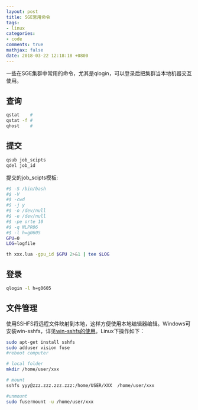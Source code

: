 ```yaml
---
layout: post
title: SGE常用命令
tags:
- linux
categories:
- code
comments: true
mathjax: false
date: 2018-03-22 12:18:18 +0800
---
```

一些在SGE集群中常用的命令，尤其是qlogin，可以登录后把集群当本地机器交互使用。

## 查询

```bash
qstat    #
qstat -f #
qhost    # 
```


## 提交

```bash
qsub job_scipts
qdel job_id
```

提交的job_scipts模板:

```bash
#$ -S /bin/bash
#$ -V
#$ -cwd
#$ -j y
#$ -o /dev/null
#$ -e /dev/null
#$ -pe orte 10
#$ -q NLPR06
#$ -l h=g0605
GPU=0
LOG=logfile

th xxx.lua -gpu_id $GPU 2>&1 | tee $LOG
```


## 登录

```bash
qlogin -l h=g0605
```


## 文件管理
使用SSHFS将远程文件映射到本地，这样方便使用本地编辑器编辑。Windows可安装win-sshfs，详见[win-sshfs的使用](https://www.jianshu.com/p/d79901794e3d)。Linux下操作如下：

```bash
sudo apt-get install sshfs
sudo adduser vision fuse
#reboot computer

# local folder
mkdir /home/user/xxx

# mount
sshfs yyy@zzz.zzz.zzz.zzz:/home/USER/XXX  /home/user/xxx

#unmount
sudo fusermount -u /home/user/xxx
```